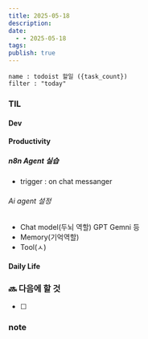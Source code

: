 ```yaml
---
title: 2025-05-18
description: 
date:
  - - 2025-05-18
tags: 
publish: true
---
```


```todoist
name : todoist 할일 ({task_count})
filter : "today"
```

### TIL
#### Dev

#### Productivity
##### n8n Agent 실습
- trigger : on chat messanger
###### Ai agent 설정
- Chat model(두뇌 역할) GPT Gemni 등
- Memory(기억역할)
- Tool(ㅅ)

#### Daily Life




### 🔜 다음에 할 것
- [ ] 


### note

